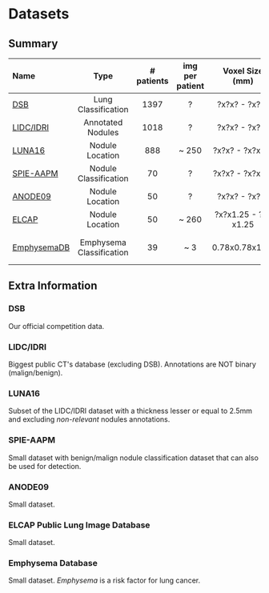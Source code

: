 # Datasets

## Summary

| Name | Type  | # patients | img per patient | Voxel Size (mm) | Resolution | File Size (GB) |
| :--- |:---: | :---: | :---: | :---: | :---: | :---: |
| [DSB](https://www.kaggle.com/c/data-science-bowl-2017) | Lung Classification | 1397 | ? | ?x?x? - ?x?x? | ?x?x? - ?x?x? | ~ 67 | 
| [LIDC/IDRI](https://wiki.cancerimagingarchive.net/display/Public/LIDC-IDRI) | Annotated Nodules | 1018 | ? | ?x?x? - ?x?x? | ?x?x? - ?x?x? | ~ 124 |
| [LUNA16](https://luna16.grand-challenge.org) | Nodule Location | 888 | ~ 250 | ?x?x? - ?x?x2.5 | ?x?x? - ?x?x? | ~ 65 |
| [SPIE-AAPM](https://wiki.cancerimagingarchive.net/display/Public/SPIE-AAPM+Lung+CT+Challenge) | Nodule Classification | 70 | ? | ?x?x? - ?x?x2.5 | ?x?x? - ?x?x? | ~ 12 |
| [ANODE09](https://anode09.grand-challenge.org) | Nodule Location | 50 | ? | ?x?x? - ?x?x? | ?x?x? - ?x?x? | ~ 5 |
| [ELCAP](http://www.via.cornell.edu/lungdb.html) | Nodule Location | 50 | ~ 260 | ?x?x1.25 - ?x?x1.25 | ?x?x? - ?x?x? | ~ 4 |
| [EmphysemaDB](http://image.diku.dk/emphysema_database) | Emphysema Classification | 39 | ~ 3 | 0.78x0.78x1.25 | 512x512x2 - 512x512x3 | ~ 0.04 |

## Extra Information

### DSB

Our official competition data.

### LIDC/IDRI

Biggest public CT's database (excluding DSB). Annotations are NOT binary (malign/benign).

### LUNA16

Subset of the LIDC/IDRI dataset with a thickness lesser or equal to 2.5mm and excluding *non-relevant* nodules annotations.

### SPIE-AAPM

Small dataset with benign/malign nodule classification dataset that can also be used for detection.

### ANODE09

Small dataset.

### ELCAP Public Lung Image Database

Small dataset.

### Emphysema Database

Small dataset. *Emphysema* is a risk factor for lung cancer.
